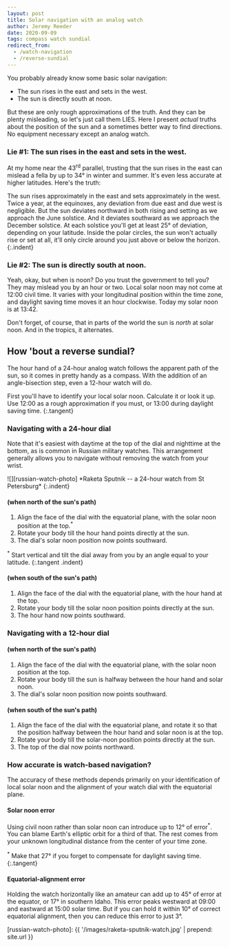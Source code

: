 ```yaml
---
layout: post
title: Solar navigation with an analog watch
author: Jeremy Reeder
date: 2020-09-09
tags: compass watch sundial
redirect_from:
  - /watch-navigation
  - /reverse-sundial
---
```


You probably already know some basic solar navigation:
- The sun rises in the east and sets in the west.
- The sun is directly south at noon.

But these are only rough approximations of the truth. And they can be plenty
misleading, so let's just call them LIES. Here I present _actual_ truths about
the position of the sun and a sometimes better way to find directions. No
equipment necessary except an analog watch.

### Lie #1: The sun rises in the east and sets in the west.

At my home near the 43<sup>rd</sup> parallel, trusting that the sun rises in
the east can mislead a fella by up to 34° in winter and summer. It's even less
accurate at higher latitudes. Here's the truth:

The sun rises approximately in the east and sets approximately in the west.
Twice a year, at the equinoxes, any deviation from due east and due west is
negligible.  But the sun deviates northward in both rising and setting as we
approach the June solstice.  And it deviates southward as we approach the
December solstice.  At each solstice you'll get at least 25° of deviation,
depending on your latitude.  Inside the polar circles, the sun won't actually
rise or set at all, it'll only circle around you just above or below the
horizon.
{:.indent}

### Lie #2: The sun is directly south at noon.

Yeah, okay, but when is noon? Do you trust the government to tell you? They may
mislead you by an hour or two. Local solar noon may not come at 12:00 civil
time. It varies with your longitudinal position within the time zone, and
daylight saving time moves it an hour clockwise. Today my solar noon is at
13:42.

Don't forget, of course, that in parts of the world the sun is _north_ at solar
noon. And in the tropics, it alternates.

## How 'bout a reverse sundial?

The hour hand of a 24-hour analog watch follows the apparent path of the sun,
so it comes in pretty handy as a compass. With the addition of an
angle-bisection step, even a 12-hour watch will do.

First you'll have to identify your local solar noon. Calculate it or look it
up. Use 12:00 as a rough approximation if you must, or 13:00 during daylight
saving time.
{:.tangent}


### Navigating with a 24-hour dial

Note that it's easiest with daytime at the top of the dial and nighttime at the
bottom, as is common in Russian military watches. This arrangement generally
allows you to navigate without removing the watch from your wrist.

<div class="gallery" markdown="1">
![][russian-watch-photo]
*Raketa Sputnik -- a 24-hour watch from St Petersburg*
{:.indent}
</div>


#### (when north of the sun's path)
1. Align the face of the dial with the equatorial plane, with the solar noon position at the top.<sup>*</sup>
2. Rotate your body till the hour hand points directly at the sun.
3. The dial's solar noon position now points southward.

<sup>*</sup> Start vertical and tilt the dial away from you by an angle equal to your latitude.
{:.tangent .indent}

#### (when south of the sun's path)
1. Align the face of the dial with the equatorial plane, with the hour hand at the top.
2. Rotate your body till the solar noon position points directly at the sun.
3. The hour hand now points southward.

### Navigating with a 12-hour dial

#### (when north of the sun's path)
1. Align the face of the dial with the equatorial plane, with the solar noon position at the top.
2. Rotate your body till the sun is halfway between the hour hand and solar noon.
3. The dial's solar noon position now points southward.

#### (when south of the sun's path)
1. Align the face of the dial with the equatorial plane, and rotate it so that the position halfway between the hour hand and solar noon is at the top.
2. Rotate your body till the solar-noon position points directly at the sun.
3. The top of the dial now points northward.

### How accurate is watch-based navigation?

The accuracy of these methods depends primarily on your identification of local
solar noon and the alignment of your watch dial with the equatorial plane.

#### Solar noon error

Using civil noon rather than solar noon can introduce up to 12° of
error<sup>*</sup>. You can blame Earth's elliptic orbit for a third of that.
The rest comes from your unknown longitudinal distance from the center of your
time zone.

<sup>*</sup> Make that 27° if you forget to compensate for daylight saving
time.
{:.tangent}

#### Equatorial-alignment error

Holding the watch horizontally like an amateur can add up to 45° of error at
the equator, or 17° in southern Idaho. This error peaks westward at 09:00 and
eastward at 15:00 solar time. But if you can hold it within 10° of correct
equatorial alignment, then you can reduce this error to just 3°.


[russian-watch-photo]: {{ '/images/raketa-sputnik-watch.jpg' | prepend: site.url }}
